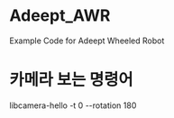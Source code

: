 # Adeept_AWR
Example Code for Adeept Wheeled Robot

# 카메라 보는 명령어
libcamera-hello -t 0 --rotation 180